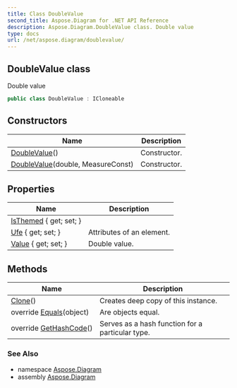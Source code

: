 ```yaml
---
title: Class DoubleValue
second_title: Aspose.Diagram for .NET API Reference
description: Aspose.Diagram.DoubleValue class. Double value
type: docs
url: /net/aspose.diagram/doublevalue/
---
```

## DoubleValue class

Double value

```csharp
public class DoubleValue : ICloneable
```

## Constructors

| Name | Description |
| --- | --- |
| [DoubleValue](doublevalue/#constructor)() | Constructor. |
| [DoubleValue](doublevalue/#constructor_1)(double, MeasureConst) | Constructor. |

## Properties

| Name | Description |
| --- | --- |
| [IsThemed](../../aspose.diagram/doublevalue/isthemed/) { get; set; } |  |
| [Ufe](../../aspose.diagram/doublevalue/ufe/) { get; set; } | Attributes of an element. |
| [Value](../../aspose.diagram/doublevalue/value/) { get; set; } | Double value. |

## Methods

| Name | Description |
| --- | --- |
| [Clone](../../aspose.diagram/doublevalue/clone/)() | Creates deep copy of this instance. |
| override [Equals](../../aspose.diagram/doublevalue/equals/)(object) | Are objects equal. |
| override [GetHashCode](../../aspose.diagram/doublevalue/gethashcode/)() | Serves as a hash function for a particular type. |

### See Also

* namespace [Aspose.Diagram](../../aspose.diagram/)
* assembly [Aspose.Diagram](../../)


